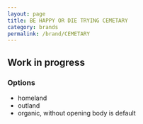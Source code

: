 ```yaml
---
layout: page
title: BE HAPPY OR DIE TRYING CEMETARY 
category: brands
permalink: /brand/CEMETARY
---
```

## Work in progress
### Options
- homeland
- outland
- organic, without opening body is default
